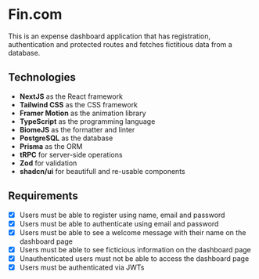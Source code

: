 # Fin.com

This is an expense dashboard application that has registration, authentication and protected routes and fetches fictitious data from a database.

## Technologies

- **NextJS** as the React framework
- **Tailwind CSS** as the CSS framework
- **Framer Motion** as the animation library
- **TypeScript** as the programming language
- **BiomeJS** as the formatter and linter
- **PostgreSQL** as the database
- **Prisma** as the ORM
- **tRPC** for server-side operations
- **Zod** for validation
- **shadcn/ui** for beautifull and re-usable components

## Requirements

- [x] Users must be able to register using name, email and password
- [x] Users must be able to authenticate using email and password
- [x] Users must be able to see a welcome message with their name on the dashboard page
- [x] Users must be able to see ficticious information on the dashboard page
- [x] Unauthenticated users must not be able to access the dashboard page
- [x] Users must be authenticated via JWTs
